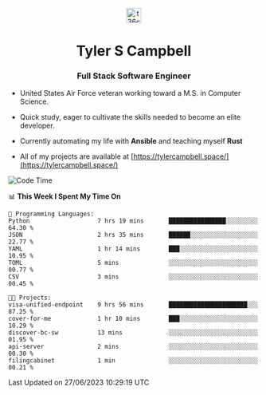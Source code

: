 <p align="center">
<a href="https://www.linkedin.com/in/t36campbell" target="blank"><img align="center" src="https://ik.imagekit.io/t36campbell/Portfolio/linkedin.png.original_m8bbGgPh6.png" alt="t36campbell" height="30" width="30" /></a>
</p>
<h1 align="center">Tyler S Campbell</h1>
<h3 align="center">Full Stack Software Engineer</h3>

* United States Air Force veteran working toward a M.S. in Computer Science.

* Quick study, eager to cultivate the skills needed to become an elite developer.

* Currently automating my life with **Ansible** and teaching myself **Rust**

* All of my projects are available at [https://tylercampbell.space/](https://tylercampbell.space/)

<!--START_SECTION:waka-->
![Code Time](http://img.shields.io/badge/Code%20Time-2%2C590%20hrs%207%20mins-blue)

📊 **This Week I Spent My Time On** 

```text
💬 Programming Languages: 
Python                   7 hrs 19 mins       ████████████████░░░░░░░░░   64.30 % 
JSON                     2 hrs 35 mins       ██████░░░░░░░░░░░░░░░░░░░   22.77 % 
YAML                     1 hr 14 mins        ███░░░░░░░░░░░░░░░░░░░░░░   10.95 % 
TOML                     5 mins              ░░░░░░░░░░░░░░░░░░░░░░░░░   00.77 % 
CSV                      3 mins              ░░░░░░░░░░░░░░░░░░░░░░░░░   00.45 % 

🐱‍💻 Projects: 
visa-unified-endpoint    9 hrs 56 mins       ██████████████████████░░░   87.25 % 
cover-for-me             1 hr 10 mins        ███░░░░░░░░░░░░░░░░░░░░░░   10.29 % 
discover-bc-sw           13 mins             ░░░░░░░░░░░░░░░░░░░░░░░░░   01.95 % 
api-server               2 mins              ░░░░░░░░░░░░░░░░░░░░░░░░░   00.30 % 
filingcabinet            1 min               ░░░░░░░░░░░░░░░░░░░░░░░░░   00.21 % 
```


 Last Updated on 27/06/2023 10:29:19 UTC
<!--END_SECTION:waka-->
